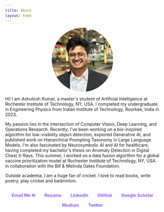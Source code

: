 ```yaml
---
title: About
layout: home
---
```


<img src="/assets/DP1.jpg" alt="Profile Picture" style="width: 200px; border-radius: 50%; display: block; margin: 0 auto;">

Hi! I am Ashutosh Kumar, a master's student of Artificial Intelligence at Rochester Institute of Technology, NY, USA. I completed my undergraduate in Engineering Physics from Indian Institute of Technology, Roorkee, India in 2023.

My passion lies in the intersection of Computer Vision, Deep Learning, and Operations Research. Recently, I've been working on a bio-inspired algorithm for low-visibility object detection, explored Generative AI, and published work on Hierarchical Prompting Taxonomy in Large Language Models. I'm also fascinated by Neurosymbolic AI and AI for healthcare, having completed my bachelor's thesis on Anomaly Detection in Digital Chest X-Rays. This summer, I worked on a data fusion algorithm for a global vaccine prioritization model at Rochester Institute of Technology, NY, USA in collaboration with the Bill & Melinda Gates Foundation. 

Outside academia, I am a huge fan of cricket. I love to read books, write poetry, play cricket and badminton.

<style>
  .social-links {
    display: flex;
    justify-content: center;
    flex-wrap: wrap;
    margin-top: 30px;
  }
  .social-link {
    display: inline-flex;
    align-items: center;
    margin: 0 15px 15px;
    text-decoration: none;
    color: #8B63ED;
    font-weight: bold;
    transition: transform 0.3s ease;
  }
  .social-link:hover {
    transform: translateY(-3px);
  }
  .social-link i {
    margin-right: 8px;
    font-size: 1.2em;
  }
</style>

<div class="social-links">
  <a href="mailto:ak1825@rit.edu" class="social-link email-link" title="Email me">Email Me ✉</a>
  <a href="https://drive.google.com/drive/u/1/folders/1dBA3fQHeeIlifONIuSzaO_WFGTCpyiu5" class="social-link" target="_blank">Resume</a>
  <a href="https://www.linkedin.com/in/ashutoshkumar1069/" class="social-link" target="_blank">LinkedIn</a>
  <a href="https://github.com/ashu1069" class="social-link" target="_blank">GitHub</a>
  <a href="https://scholar.google.com/citations?hl=en&authuser=1&user=4iXjBjoAAAAJ" class="social-link" target="_blank">Google Scholar</a>
  <a href="https://medium.com/@ashu1069" class="social-link" target="_blank">Medium</a>
  <a href="https://twitter.com/ashu_1069" class="social-link" target="_blank">Twitter</a>
</div>